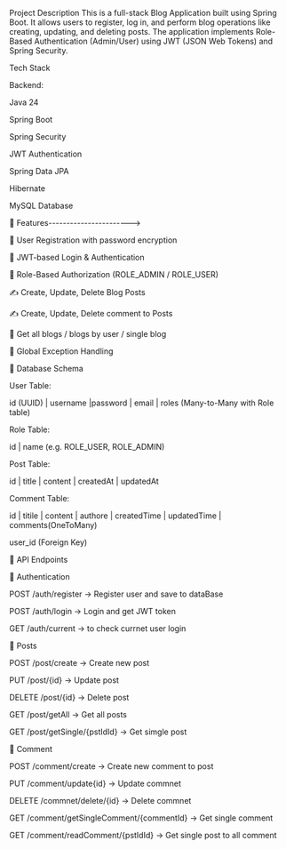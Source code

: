 Project Description
This is a full-stack Blog Application built using Spring Boot. It allows users to register, log in, and perform blog operations like creating, updating, and deleting posts. The application implements Role-Based Authentication (Admin/User) using JWT (JSON Web Tokens) and Spring Security.

Tech Stack

Backend:

Java 24

Spring Boot

Spring Security

JWT Authentication

Spring Data JPA

Hibernate

MySQL Database


📁 Features----------------------->

🔐 User Registration with password encryption

🔐 JWT-based Login & Authentication

👥 Role-Based Authorization (ROLE_ADMIN / ROLE_USER)

✍️ Create, Update, Delete Blog Posts

✍️ Create, Update, Delete comment to Posts

🔎 Get all blogs / blogs by user / single blog

📄 Global Exception Handling

🧱 Database Schema

User Table:

id (UUID) | username  |password | email | roles (Many-to-Many with Role table)


Role Table:

id | name (e.g. ROLE_USER, ROLE_ADMIN)


Post Table:

id | title | content | createdAt | updatedAt



Comment Table: 

id | titile | content | authore | createdTime |  updatedTime | comments(OneToMany)



user_id (Foreign Key)

🚀 API Endpoints

🔐 Authentication

POST /auth/register → Register user and save to dataBase

POST /auth/login → Login and get JWT token

GET /auth/current →  to check currnet user login

📑 Posts

POST /post/create → Create new post

PUT /post/{id} → Update post

DELETE /post/{id} → Delete post

GET /post/getAll → Get all posts

GET /post/getSingle/{pstIdId} → Get simgle  post

📑 Comment

POST /comment/create → Create new comment to post

PUT /comment/update{id} → Update commnet

DELETE /commnet/delete/{id} → Delete commnet

GET /comment/getSingleComment/{commentId} → Get single  comment

GET /comment/readComment/{pstIdId} → Get  single  post to all  comment




